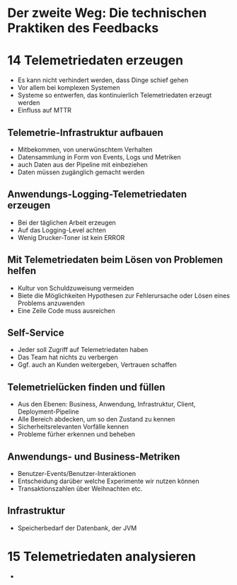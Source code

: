 # Der zweite Weg: Die technischen Praktiken des Feedbacks
# 14 Telemetriedaten erzeugen
- Es kann nicht verhindert werden, dass Dinge schief gehen
- Vor allem bei komplexen Systemen
- Systeme so entwerfen, das kontinuierlich Telemetriedaten erzeugt werden
- Einfluss auf MTTR

## Telemetrie-Infrastruktur aufbauen
- Mitbekommen, von unerwünschtem Verhalten
- Datensammlung in Form von Events, Logs und Metriken
- auch Daten aus der Pipeline mit einbeziehen
- Daten müssen zugänglich gemacht werden

## Anwendungs-Logging-Telemetriedaten erzeugen
- Bei der täglichen Arbeit erzeugen
- Auf das Logging-Level achten
- Wenig Drucker-Toner ist kein ERROR

## Mit Telemetriedaten beim Lösen von Problemen helfen
- Kultur von Schuldzuweisung vermeiden
- Biete die Möglichkeiten Hypothesen zur Fehlerursache oder Lösen eines Problems anzuwenden
- Eine Zeile Code muss ausreichen

## Self-Service
- Jeder soll Zugriff auf Telemetriedaten haben
- Das Team hat nichts zu verbergen
- Ggf. auch an Kunden weitergeben, Vertrauen schaffen

## Telemetrielücken finden und füllen
- Aus den Ebenen: Business, Anwendung, Infrastruktur, Client, Deployment-Pipeline
- Alle Bereich abdecken, um so den Zustand zu kennen
- Sicherheitsrelevanten Vorfälle kennen
- Probleme fürher erkennen und beheben

## Anwendungs- und Business-Metriken
- Benutzer-Events/Benutzer-Interaktionen
- Entscheidung darüber welche Experimente wir nutzen können
- Transaktionszahlen über Weihnachten etc.

## Infrastruktur
- Speicherbedarf der Datenbank, der JVM

# 15 Telemetriedaten analysieren
- 